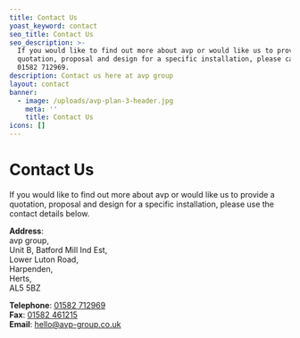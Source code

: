 ```yaml
---
title: Contact Us
yoast_keyword: contact
seo_title: Contact Us
seo_description: >-
  If you would like to find out more about avp or would like us to provide a
  quotation, proposal and design for a specific installation, please call on
  01582 712969.
description: Contact us here at avp group
layout: contact
banner:
  - image: /uploads/avp-plan-3-header.jpg
    meta: ''
    title: Contact Us
icons: []
---
```

# Contact Us

If you would like to find out more about avp or would like us to provide a quotation, proposal and design for a specific installation, please use the contact details below.

**Address**:<br>
avp group,<br>
Unit B, Batford Mill Ind Est,<br>
Lower Luton Road,<br>
Harpenden,<br>
Herts,<br>
AL5 5BZ

**Telephone**: [01582 712969](tel:01582712969)<br>
**Fax**: [01582 461215](tel:01582461215)<br>
**Email**: [hello@avp-group.co.uk](mailto:hello@audiovisualprojects.co.uk)<br>
